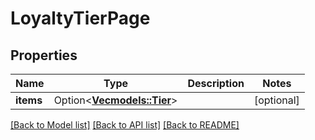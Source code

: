 # LoyaltyTierPage

## Properties

Name | Type | Description | Notes
------------ | ------------- | ------------- | -------------
**items** | Option<[**Vec<models::Tier>**](tier.md)> |  | [optional]

[[Back to Model list]](../README.md#documentation-for-models) [[Back to API list]](../README.md#documentation-for-api-endpoints) [[Back to README]](../README.md)


